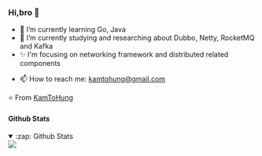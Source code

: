 
### Hi,bro 👋
- 🌱 I’m currently learning Go, Java
- 🌱 I’m currently studying and researching about Dubbo, Netty, RocketMQ and Kafka
- ✨ I'm focusing on networking framework and distributed related components
<!-- - 👯 I’m looking to collaborate on any open source RocketMQ Repo -->
<!-- - 💬 Ask me about Java -->
- 📫 How to reach me: kamtohung@gmail.com

⭐️ From [KamToHung](https://github.com/KamToHung)



#### Github Stats
<details open>
  <summary>:zap: Github Stats</summary>
  <img src="https://github-readme-stats.vercel.app/api?username=KamToHung&show_icons=true&theme=buefy"/>
</details>


<!--
<details open>
  <summary>:zap: Most repositories</summary>
  <a href="https://github.com/KamToHung/kit-test">
    <img align="center" src="https://github-readme-stats.vercel.app/api/pin/?username=KamToHung&repo=kit-test" />
  </a>
</details>
-->



<!--
<details open>
  <summary>:zap: Most Used Languages</summary>
  <img src="https://github-readme-stats.vercel.app/api/top-langs/?username=KamToHung&theme=buefy&langs_count=8"/>
</details>
-->




























<!--
**KamToHung/KamToHung** is a ✨ _special_ ✨ repository because its `README.md` (this file) appears on your GitHub profile.

Here are some ideas to get you started:

- 🔭 I’m currently working on ...
- 🌱 I’m currently learning ...
- 👯 I’m looking to collaborate on ...
- 🤔 I’m looking for help with ...
- 💬 Ask me about ...
- 📫 How to reach me: ...
- 😄 Pronouns: ...
- ⚡ Fun fact: ...
--!>
